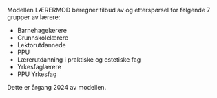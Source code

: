 Modellen LÆRERMOD beregner tilbud av og etterspørsel for følgende 7 grupper av lærere:
- Barnehagelærere
- Grunnskolelærere
- Lektorutdannede
- PPU
- Lærerutdanning i praktiske og estetiske fag
- Yrkesfaglærere
- PPU Yrkesfag

Dette er årgang 2024 av modellen.
